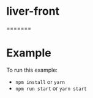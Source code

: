 # liver-front
=======
# Example

To run this example:

- `npm install` or `yarn`
- `npm run start` or `yarn start`
 